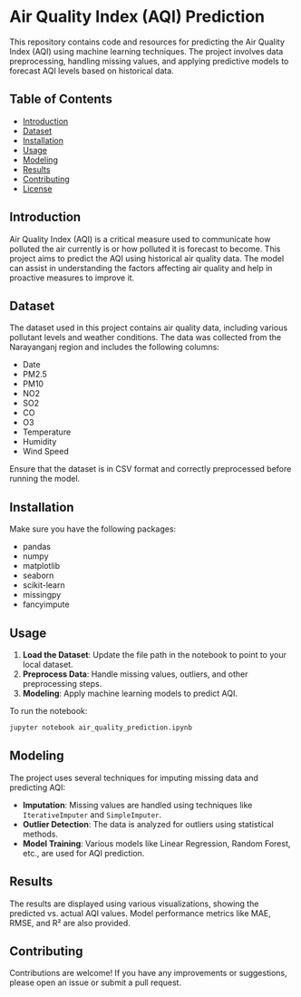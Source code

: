 # Air Quality Index (AQI) Prediction

This repository contains code and resources for predicting the Air Quality Index (AQI) using machine learning techniques. The project involves data preprocessing, handling missing values, and applying predictive models to forecast AQI levels based on historical data.

## Table of Contents

- [Introduction](#introduction)
- [Dataset](#dataset)
- [Installation](#installation)
- [Usage](#usage)
- [Modeling](#modeling)
- [Results](#results)
- [Contributing](#contributing)
- [License](#license)

## Introduction

Air Quality Index (AQI) is a critical measure used to communicate how polluted the air currently is or how polluted it is forecast to become. This project aims to predict the AQI using historical air quality data. The model can assist in understanding the factors affecting air quality and help in proactive measures to improve it.

## Dataset

The dataset used in this project contains air quality data, including various pollutant levels and weather conditions. The data was collected from the Narayanganj region and includes the following columns:

- Date
- PM2.5
- PM10
- NO2
- SO2
- CO
- O3
- Temperature
- Humidity
- Wind Speed

Ensure that the dataset is in CSV format and correctly preprocessed before running the model.
## Installation

Make sure you have the following packages:

- pandas
- numpy
- matplotlib
- seaborn
- scikit-learn
- missingpy
- fancyimpute

## Usage

1. **Load the Dataset**: Update the file path in the notebook to point to your local dataset.
2. **Preprocess Data**: Handle missing values, outliers, and other preprocessing steps.
3. **Modeling**: Apply machine learning models to predict AQI.

To run the notebook:

```bash
jupyter notebook air_quality_prediction.ipynb
```
## Modeling

The project uses several techniques for imputing missing data and predicting AQI:

- **Imputation**: Missing values are handled using techniques like `IterativeImputer` and `SimpleImputer`.
- **Outlier Detection**: The data is analyzed for outliers using statistical methods.
- **Model Training**: Various models like Linear Regression, Random Forest, etc., are used for AQI prediction.

## Results

The results are displayed using various visualizations, showing the predicted vs. actual AQI values. Model performance metrics like MAE, RMSE, and R² are also provided.

## Contributing

Contributions are welcome! If you have any improvements or suggestions, please open an issue or submit a pull request.
